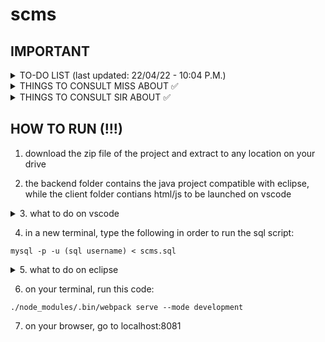 # scms

## IMPORTANT
<details>
<summary>TO-DO LIST (last updated: 22/04/22 - 10:04 P.M.)</summary>

- implement "update" functionality into the saves
    <details>
    <summary>backend</summary>

    * category

    * customer

    * order

    * product
    </details>

    <details>
    <summary>client</summary>

    * category

    * customer

    * order
    
    * product

        <details>
        <summary>client: things of note</summary>

        - make sure that the header changes if there is an id received (check recording for more info)

        - if there is an id (which means u are editing), then header is "Editing {object} {id}}"
            - where 
                - object is either category, customer, order, or product
                - id is the object's id
                - e.g. Editing Product 1

            - should delete button be:
                - in category show, beside the edit button (like how sir did it)
                - or embedded in the edit page as a danger zone?
                    - if danger zone, set it so it only appears when u go to save page through the edit button
                    - if there is id, then return danger zone

        </details>
    </details>
        
- implement "delete" functionality ✅

</details>

<details>
<summary>THINGS TO CONSULT MISS ABOUT ✅</summary>

1. how our backend and client works
    * backend thats built on spring framework that is connected to a mysql db
    * client that runs on react and js
2. incompatibility with the java tutorial she showed
    * java & jdbc vs. java spring framework & mysql
    * wrong understanding that we needed a .sql file to have a working backend?
    * rather, we are connected to sql already
3. we're following the oop that our other major is talking about
4. ensure that she knows there is mysql involved
    * we dont have a specific .sql file, BUT we are working with sql
    * the only thing that needs to be done is make a scms db in mysql
    * then our backend will handle the rest

</details>

<details>
<summary>THINGS TO CONSULT SIR ABOUT ✅</summary>

1. ung id system ang gulo :l
2. ung orders, how to work with many to many relationships?
    * how to have a form input for many inputs (like list of product)? 
    * and how to convert that into smth that the backend can use???
    * how to work with the builder + controller?
3. additionally, how to work with arrays sa render product?
    * e.g. in categories, show localhost:8080, the array of products under a category
    * how to render that?
4. how to work with update and delete in the backend?
    * problematic cors request errors kahit may cross origin annotation

</details>

## HOW TO RUN (!!!)

1. download the zip file of the project and extract to any location on your drive

2. the backend folder contains the java project compatible with eclipse, while the client folder contians html/js to be launched on vscode

<details>
<summary>3. what to do on vscode</summary>

    1. add the client folder to ur vscode workspace

    2. make sure that your terminal is set to the client folder directory
        * e.g. your terminal should look like this:
        
    E:\Programming\github\scms\client> []     <= this thing is ur cursor
</details>

4. in a new terminal, type the following in order to run the sql script:
```
mysql -p -u (sql username) < scms.sql
```

<details>
<summary>5. what to do on eclipse</summary>

    1. import as project the backend to eclipse
    
    2. within eclipse, in src/main/resources/application.properties,
    change the necessary info to match ur sql settings

    3. run 'program.java' within the backend project on eclipse

</details>

6. on your terminal, run this code:

```
./node_modules/.bin/webpack serve --mode development
```

7. on your browser, go to localhost:8081